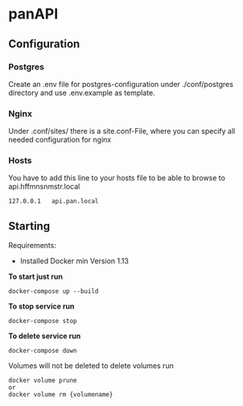 # panAPI

## Configuration
### Postgres
Create an .env file for postgres-configuration under ./conf/postgres directory and use .env.example as template.

### Nginx
Under .conf/sites/ there is a site.conf-File, where you can specify all needed configuration for nginx

### Hosts
You have to add this line to your hosts file to be able to browse to api.hffmnsnmstr.local
```
127.0.0.1   api.pan.local
```


## Starting
Requirements:
*   Installed Docker min Version 1.13

**To start just run**

```
docker-compose up --build
```

**To stop service run**

```
docker-compose stop
```

**To delete service run**

```
docker-compose down
```

Volumes will not be deleted
to delete volumes run
```
docker volume prune
or
docker volume rm {volumename}
```
